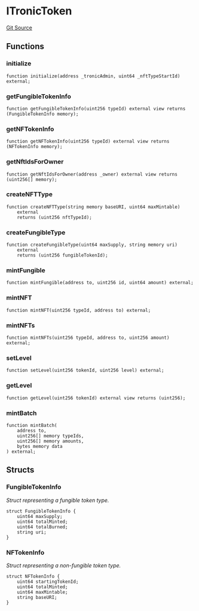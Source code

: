 # ITronicToken
[Git Source](https://github.com/sammyshakes/cloneable-tba/blob/41cffe407c00f76a272c977491475b582628fb23/src/interfaces/ITronicToken.sol)


## Functions
### initialize


```solidity
function initialize(address _tronicAdmin, uint64 _nftTypeStartId) external;
```

### getFungibleTokenInfo


```solidity
function getFungibleTokenInfo(uint256 typeId) external view returns (FungibleTokenInfo memory);
```

### getNFTokenInfo


```solidity
function getNFTokenInfo(uint256 typeId) external view returns (NFTokenInfo memory);
```

### getNftIdsForOwner


```solidity
function getNftIdsForOwner(address _owner) external view returns (uint256[] memory);
```

### createNFTType


```solidity
function createNFTType(string memory baseURI, uint64 maxMintable)
    external
    returns (uint256 nftTypeId);
```

### createFungibleType


```solidity
function createFungibleType(uint64 maxSupply, string memory uri)
    external
    returns (uint256 fungibleTokenId);
```

### mintFungible


```solidity
function mintFungible(address to, uint256 id, uint64 amount) external;
```

### mintNFT


```solidity
function mintNFT(uint256 typeId, address to) external;
```

### mintNFTs


```solidity
function mintNFTs(uint256 typeId, address to, uint256 amount) external;
```

### setLevel


```solidity
function setLevel(uint256 tokenId, uint256 level) external;
```

### getLevel


```solidity
function getLevel(uint256 tokenId) external view returns (uint256);
```

### mintBatch


```solidity
function mintBatch(
    address to,
    uint256[] memory typeIds,
    uint256[] memory amounts,
    bytes memory data
) external;
```

## Structs
### FungibleTokenInfo
*Struct representing a fungible token type.*


```solidity
struct FungibleTokenInfo {
    uint64 maxSupply;
    uint64 totalMinted;
    uint64 totalBurned;
    string uri;
}
```

### NFTokenInfo
*Struct representing a non-fungible token type.*


```solidity
struct NFTokenInfo {
    uint64 startingTokenId;
    uint64 totalMinted;
    uint64 maxMintable;
    string baseURI;
}
```

